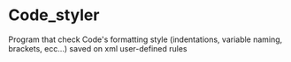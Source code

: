 # Code_styler
Program that check Code's formatting style (indentations, variable naming, brackets, ecc...) saved on xml user-defined rules
